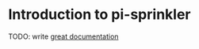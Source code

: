 # Introduction to pi-sprinkler

TODO: write [great documentation](http://jacobian.org/writing/great-documentation/what-to-write/)
